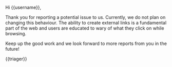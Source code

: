 Hi {{username}},

Thank you for reporting a potential issue to us. Currently, we do not plan on changing this behaviour. The ability to create external links is a fundamental part of the web and users are educated to wary of what they click on while browsing.

Keep up the good work and we look forward to more reports from you in the future!

{{triager}}